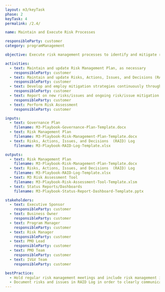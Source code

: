 ```yaml
---
layout: m3/keyTask
phase: 2
keyTask: 4
permalink: /2.4/

name: Maintain and Execute Risk Processes

responsibleParty: customer
category: programManagement

objective: Execute risk management processes to identify and mitigate risks and issues throughout the migration.

activities:
  - text: Maintain and update Risk Management Plan, as necessary
    responsibleParty: customer
  - text: Maintain and update Risks, Actions, Issues, and Decisions (RAID) Log with new risks, changes to existing risks, status of risk mitigation activities, and action item resolution and decisions continuously (at a minimum of every two weeks) throughout Phase 2
    responsibleParty: customer
  - text: Develop and employ mitigation strategies continuously throughout Phase 2
    responsibleParty: customer
  - text: Report on new risks/issues and ongoing risk/issue mitigation activities in governance meetings and Status Reports/Dashboards, informing QSMOs as necessary
    responsibleParty: customer 
  - text: Perform Risk Assessment
    responsibleParty: customer

inputs:
  - text: Governance Plan
    filename: M3-Playbook-Governance-Plan-Template.docx
  - text: Risk Management Plan
    filename: M3-Playbook-Risk-Management-Plan-Template.docx
  - text: Risks, Actions, Issues, and Decisions  (RAID) Log 
    filename: M3-Playbook-RAID-Log-Template.xlsx

outputs:
  - text: Risk Management Plan
    filename: M3-Playbook-Risk-Management-Plan-Template.docx 
  - text: Risks, Actions, Issues, and Decisions  (RAID) Log 
    filename: M3-Playbook-RAID-Log-Template.xlsx
  - text: M3 Risk Assessment Tool
    filename: M3-Playbook-Risk-Assessment-Tool-Template.xlsm
  - text: Status Reports/Dashboards
    filename: M3-Playbook-Status-Report-Dashboard-Template.pptx

stakeholders:
  - text: Executive Sponsor
    responsibleParty: customer
  - text: Business Owner
    responsibleParty: customer
  - text: Program Manager
    responsibleParty: customer
  - text: Risk Manager
    responsibleParty: customer
  - text: PMO Lead
    responsibleParty: customer
  - text: PMO Team
    responsibleParty: customer
  - text: IV&V Team
    responsibleParty: customer

bestPractice:
  - Hold regular risk management meetings and include risk management in status reporting and escalation procedures
  - Document risks and issues in RAID Log in order to clearly communicate risks
---
```

